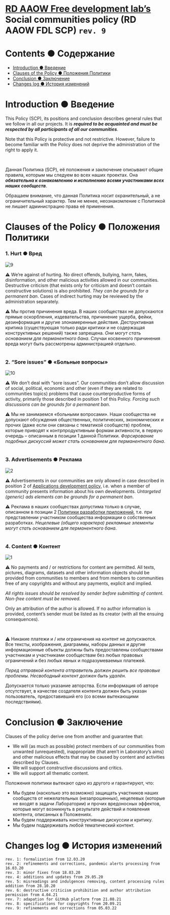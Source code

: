 # [RD AAOW Free development lab’s](https://adslbarxatov.github.io/DPModule) Social communities policy (RD AAOW FDL SCP) ```rev. 9```

# Contents ● Содержание
- [Introduction ● Введение](#introduction--)
- [Clauses of the Policy ● Положения Политики](#clauses-of-the-policy---)
- [Conclusion ● Заключение](#conclusion--)
- [Changes log ● История изменений](#changes-log---)

#

# Introduction ● Введение

This Policy (SCP), its positions and conclusion describes general rules that we follow in all our projects. It is ***required to be acquainted and must be respected by all participants of all our communities***.

Note that this Policy is protective and not restrictive. However, failure to become familiar with the Policy does not deprive the administration of the right to apply it.

&nbsp;

Данная Политика (SCP), её положения и заключение описывают общие правила, которым мы следуем во всех наших проектах. Она ***обязательна к ознакомлению и исполнению всеми участниками всех наших сообществ***.

Обращаем внимание, что данная Политика носит охранительный, а не ограничительный характер. Тем не менее, неознакомление с Политикой не лишает администрацию права её применения.

#

# Clauses of the Policy ● Положения Политики

### 1. Hurt ● Вред

![9](https://user-images.githubusercontent.com/20893717/130318067-c8318d5b-948a-449a-9f86-69d36f061e7f.png)

:warning: We’re against of hurting. No direct offends, bullying, harm, fakes, disinformation, and other malicious activities allowed in our communities. Destructive criticism (that exists only for criticism and doesn’t contain constructive solutions) is also prohibited. *They can be grounds for a permanent ban*. Cases of indirect hurting may be reviewed by the administration separately.

:warning: Мы против причинения вреда. В наших сообществах не допускаются прямые оскорбления, издевательства, причинение ущерба, фейки, дезинформация и другие злонамеренные действия. Деструктивная критика (существующая только ради критики и не содержащая конструктивных решений) также запрещена. *Они могут стать основанием для перманентного бана*. Случаи косвенного причинения вреда могут быть рассмотрены администрацией отдельно.

#

### 2. “Sore issues” ● «Больные вопросы»

![10](https://user-images.githubusercontent.com/20893717/130318124-36bebb62-2510-4268-8c95-694d15ad459a.png)

:warning: We don’t deal with “sore issues”. Our communities don’t allow discussion of social, political, economic and other (even if they are related to communities topics) problems that cause counterproductive forms of activity, primarily those described in position 1 of this Policy. *Forcing such discussions can be grounds for a permanent ban*.

:warning: Мы не занимаемся «больными вопросами». Наши сообщества не допускают обсуждения общественных, политических, экономических и прочих (даже если они связаны с тематикой сообществ) проблем, которые приводят к контрпродуктивным формам активности, в первую очередь – описанным в позиции 1 данной Политики. *Форсирование подобных дискуссий может стать основанием для перманентного бана*.

#

### 3. Advertisements ● Реклама

![2](https://user-images.githubusercontent.com/20893717/130316140-13acdbc9-f085-469d-bd26-7bda812dd676.png)

:warning: Advertisements in our communities are only allowed in case described in position 2 of [Applications development policy](https://adslbarxatov.github.io/ADP), i.e. when a member of community presents information about his own developments. *Untargeted (generic) ads elements can be grounds for a permanent ban*.

:warning: Реклама в наших сообществах допустима только в случае, описанном в позиции 2 [Политики разработки приложений](https://adslbarxatov.github.io/ADP), т.е. при представлении участником сообщества информации о собственных разработках. *Нецелевые (общего характера) рекламные элементы могут стать основанием для перманентного бана*.

#

### 4. Content ● Контент

![1](https://user-images.githubusercontent.com/20893717/130315736-29bbd81d-1b17-4bfb-a7eb-495c34d5de23.png)

:warning: No payments and / or restrictions for content are permitted. All texts, pictures, diagrams, datasets and other information objects should be provided from communities to members and from members to communities free of any copyrights and without any payments, explicit and implied.

*All rights issues should be resolved by sender before submitting of content. Non-free content must be removed*.

Only an attribution of the author is allowed. If no author information is provided, content’s sender must be listed as its creator (with all the ensuing consequences).

&nbsp;

:warning: Никакие платежи и / или ограничения на контент не допускаются. Все тексты, изображения, диаграммы, наборы данных и другие информационные объекты должны быть предоставлены сообществами участникам и участниками сообществам без любых правовых ограничений и без любых явных и подразумеваемых платежей.

*Перед отправкой контента отправитель должен решить все правовые проблемы. Несвободный контент должен быть удалён*.

Допускается только указание авторства. Если информация об авторе отсутствует, в качестве создателя контента должен быть указан пользователь, предоставивший его (со всеми вытекающими последствиями).

#

# Conclusion ● Заключение

Clauses of the policy derive one from another and guarantee that:
- We will (as much as possible) protect members of our communities from unwanted (unrequested), inappropriate (that aren’t in Laboratory’s aims) and other malicious effects that may be caused by content and activities described by Clauses.
- We will support constructive discussions and critics.
- We will support all thematic content.

Положения политики вытекают одно из другого и гарантируют, что:
- Мы будем (насколько это возможно) защищать участников наших сообществ от нежелательных (незапрошенных), нецелевых (которые не входят в задачи Лаборатории) и прочих вредоносных эффектов, которые могут возникнуть в результате действий и появления контента, описанных в Положениях.
- Мы будем поддерживать конструктивные дискуссии и критику.
- Мы будем поддерживать любой тематический контент.

#

# Changes log ● История изменений

```
rev. 1: formalization from 12.03.20
rev. 2: refinements and corrections, pandemic alerts processing from 16.03.20
rev. 3: minor fixes from 18.03.20
rev. 4: additions and updates from 29.05.20
rev. 5: misreadings and indulgences removing, content processing rules addition from 28.10.20
rev. 6: destructive criticism prohibition and author attribution permission from 4.04.21
rev. 7: adapation for GitHub platform from 21.08.21
rev. 8: specifications for copyrights from 20.09.21
rev. 9: refinements and corrections from 05.03.22

```

